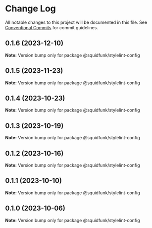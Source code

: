 # Change Log

All notable changes to this project will be documented in this file.
See [Conventional Commits](https://conventionalcommits.org) for commit guidelines.

## 0.1.6 (2023-12-10)

**Note:** Version bump only for package @squidfunk/stylelint-config





## 0.1.5 (2023-11-23)

**Note:** Version bump only for package @squidfunk/stylelint-config





## 0.1.4 (2023-10-23)

**Note:** Version bump only for package @squidfunk/stylelint-config





## 0.1.3 (2023-10-19)

**Note:** Version bump only for package @squidfunk/stylelint-config





## 0.1.2 (2023-10-16)

**Note:** Version bump only for package @squidfunk/stylelint-config





## 0.1.1 (2023-10-10)

**Note:** Version bump only for package @squidfunk/stylelint-config





## 0.1.0 (2023-10-06)

**Note:** Version bump only for package @squidfunk/stylelint-config
